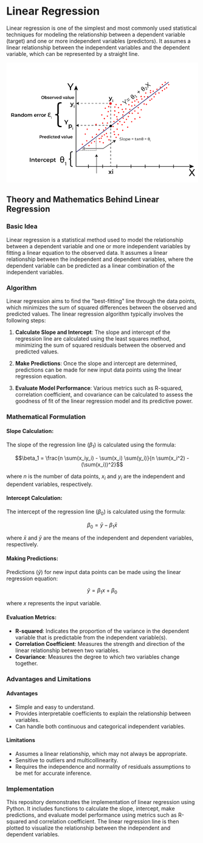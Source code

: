 # Linear Regression

Linear regression is one of the simplest and most commonly used statistical techniques for modeling the relationship between a dependent variable (target) and one or more independent variables (predictors). It assumes a linear relationship between the independent variables and the dependent variable, which can be represented by a straight line.

![image](https://github.com/kjarjoura/INDE577/blob/main/Images/lr.png)

## Theory and Mathematics Behind Linear Regression

### Basic Idea

Linear regression is a statistical method used to model the relationship between a dependent variable and one or more independent variables by fitting a linear equation to the observed data. It assumes a linear relationship between the independent and dependent variables, where the dependent variable can be predicted as a linear combination of the independent variables.

### Algorithm

Linear regression aims to find the "best-fitting" line through the data points, which minimizes the sum of squared differences between the observed and predicted values. The linear regression algorithm typically involves the following steps:

1. **Calculate Slope and Intercept**: The slope and intercept of the regression line are calculated using the least squares method, minimizing the sum of squared residuals between the observed and predicted values.

2. **Make Predictions**: Once the slope and intercept are determined, predictions can be made for new input data points using the linear regression equation.

3. **Evaluate Model Performance**: Various metrics such as R-squared, correlation coefficient, and covariance can be calculated to assess the goodness of fit of the linear regression model and its predictive power.

### Mathematical Formulation

#### Slope Calculation:
The slope of the regression line ($\beta_1$) is calculated using the formula:

$$\beta_1 = \frac{n \sum(x_iy_i) - \sum(x_i) \sum(y_i)}{n \sum(x_i^2) - (\sum(x_i))^2}$$

where $n$ is the number of data points, $x_i$ and $y_i$ are the independent and dependent variables, respectively.

#### Intercept Calculation:
The intercept of the regression line ($\beta_0$) is calculated using the formula:

$$\beta_0 = \bar{y} - \beta_1 \bar{x}$$

where $\bar{x}$ and $\bar{y}$ are the means of the independent and dependent variables, respectively.

#### Making Predictions:
Predictions ($\hat{y}$) for new input data points can be made using the linear regression equation:

$$\hat{y} = \beta_1 x + \beta_0$$

where $x$ represents the input variable.

#### Evaluation Metrics:
- **R-squared**: Indicates the proportion of the variance in the dependent variable that is predictable from the independent variable(s).
- **Correlation Coefficient**: Measures the strength and direction of the linear relationship between two variables.
- **Covariance**: Measures the degree to which two variables change together.

### Advantages and Limitations

#### Advantages
- Simple and easy to understand.
- Provides interpretable coefficients to explain the relationship between variables.
- Can handle both continuous and categorical independent variables.

#### Limitations
- Assumes a linear relationship, which may not always be appropriate.
- Sensitive to outliers and multicollinearity.
- Requires the independence and normality of residuals assumptions to be met for accurate inference.

### Implementation

This repository demonstrates the implementation of linear regression using Python. It includes functions to calculate the slope, intercept, make predictions, and evaluate model performance using metrics such as R-squared and correlation coefficient. The linear regression line is then plotted to visualize the relationship between the independent and dependent variables.

